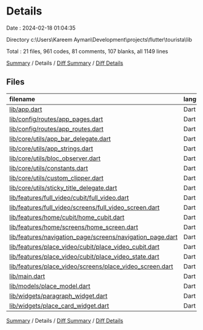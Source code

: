 # Details

Date : 2024-02-18 01:04:35

Directory c:\\Users\\Kareem Ayman\\Development\\projects\\flutter\\tourista\\lib

Total : 21 files,  961 codes, 81 comments, 107 blanks, all 1149 lines

[Summary](results.md) / Details / [Diff Summary](diff.md) / [Diff Details](diff-details.md)

## Files
| filename | language | code | comment | blank | total |
| :--- | :--- | ---: | ---: | ---: | ---: |
| [lib/app.dart](/lib/app.dart) | Dart | 21 | 0 | 3 | 24 |
| [lib/config/routes/app_pages.dart](/lib/config/routes/app_pages.dart) | Dart | 65 | 3 | 5 | 73 |
| [lib/config/routes/app_routes.dart](/lib/config/routes/app_routes.dart) | Dart | 6 | 0 | 1 | 7 |
| [lib/core/utils/app_bar_delegate.dart](/lib/core/utils/app_bar_delegate.dart) | Dart | 127 | 53 | 10 | 190 |
| [lib/core/utils/app_strings.dart](/lib/core/utils/app_strings.dart) | Dart | 4 | 2 | 2 | 8 |
| [lib/core/utils/bloc_observer.dart](/lib/core/utils/bloc_observer.dart) | Dart | 37 | 4 | 9 | 50 |
| [lib/core/utils/constants.dart](/lib/core/utils/constants.dart) | Dart | 98 | 2 | 3 | 103 |
| [lib/core/utils/custom_clipper.dart](/lib/core/utils/custom_clipper.dart) | Dart | 16 | 0 | 3 | 19 |
| [lib/core/utils/sticky_title_delegate.dart](/lib/core/utils/sticky_title_delegate.dart) | Dart | 28 | 0 | 6 | 34 |
| [lib/features/full_video/cubit/full_video.dart](/lib/features/full_video/cubit/full_video.dart) | Dart | 23 | 0 | 5 | 28 |
| [lib/features/full_video/screens/full_video_screen.dart](/lib/features/full_video/screens/full_video_screen.dart) | Dart | 58 | 4 | 4 | 66 |
| [lib/features/home/cubit/home_cubit.dart](/lib/features/home/cubit/home_cubit.dart) | Dart | 28 | 1 | 8 | 37 |
| [lib/features/home/screens/home_screen.dart](/lib/features/home/screens/home_screen.dart) | Dart | 131 | 0 | 3 | 134 |
| [lib/features/navigation_page/screens/navigation_page.dart](/lib/features/navigation_page/screens/navigation_page.dart) | Dart | 69 | 0 | 4 | 73 |
| [lib/features/place_video/cubit/place_video_cubit.dart](/lib/features/place_video/cubit/place_video_cubit.dart) | Dart | 64 | 8 | 13 | 85 |
| [lib/features/place_video/cubit/place_video_state.dart](/lib/features/place_video/cubit/place_video_state.dart) | Dart | 13 | 0 | 11 | 24 |
| [lib/features/place_video/screens/place_video_screen.dart](/lib/features/place_video/screens/place_video_screen.dart) | Dart | 21 | 0 | 5 | 26 |
| [lib/main.dart](/lib/main.dart) | Dart | 8 | 0 | 2 | 10 |
| [lib/models/place_model.dart](/lib/models/place_model.dart) | Dart | 17 | 0 | 2 | 19 |
| [lib/widgets/paragraph_widget.dart](/lib/widgets/paragraph_widget.dart) | Dart | 30 | 0 | 3 | 33 |
| [lib/widgets/place_card_widget.dart](/lib/widgets/place_card_widget.dart) | Dart | 97 | 4 | 5 | 106 |

[Summary](results.md) / Details / [Diff Summary](diff.md) / [Diff Details](diff-details.md)